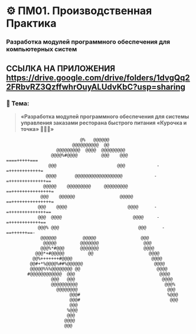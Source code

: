 # ⚙️ ПМ01. Производственная Практика

### Разработка модулей программного обеспечения для компьютерных систем

ССЫЛКА НА ПРИЛОЖЕНИЯ https://drive.google.com/drive/folders/1dvgQq22FRbvRZ3QzffwhrOuyALUdvKbC?usp=sharing
---

### 🎯 Тема:
> **«Разработка модулей программного обеспечения для системы управления заказами ресторана быстрого питания «Курочка и точка» 🐔🍔🍟»**

```ascii                                                                                                             
                            @%   @@@@@@                                           
                         @@@@@@@@@@  @@                                           
                   @@@@@@@@@  @@@@  @@@@@@@@@                                     
                 @@@@%#@@@@         @@@    @@@             ====+++++===           
                @@@                       @@@            -=++++++++++++=          
               @@@@       @@@@@@@@@@@@@@@@@@            -=++++++++++++++==        
              @@@@@    @@@@@@@@@     @@@@@@@@@          ==+++++++++++++++=        
             @@@    @@@@@@                 @@@@@        ==+++++++++++++++=        
            @@@    @@@@                       @@@@      -=++++++++++++++==        
            @@@  @@@@                           @@@@     -=++++++++++++==         
            @@@% @@@                              @@@      -==++++++==-           
             @@@@@@          @@@@@                 @@@                            
              @@@@@         @@@@@@@                 @@@                           
             @@@%*#@@@      @@@@@@@                 @@@@                          
           @@@*+#@@@@@         @@                     @@@@                        
          @@%+++++++#@@@@                              @@@@                       
         @@#+*%@@@@%##%@@@@@@                           @@@@                      
         @@@@@%%%@@@@@@@@ @@                             @@@@                     
        #@@@@@@@@@@@@  @@@                                @@@@                    
                 @@@   @@@                                 @@@@                   
                 @@@@@@@@@@                                 @@@%                  
                   @@@@@@@@                                  @@@                  
                        @@@#                                 %@@@                 
                        @@@#                                  @@@                 
                        @@@                                                       
                       %@@@                                                       
                       @@@                                                        
                      @@@@                                                        
                      @@@                                                                                                                                                                                                                       
